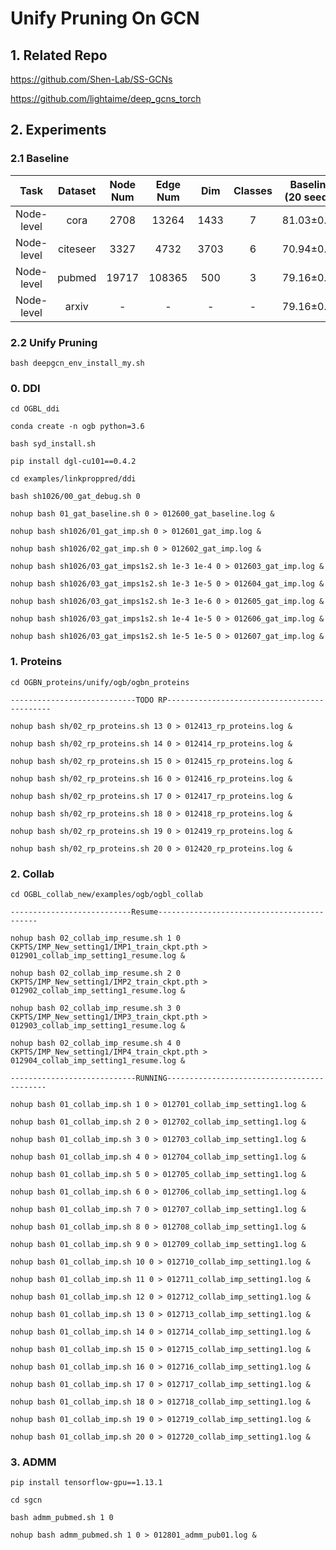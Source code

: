 # Unify Pruning On GCN
## 1. Related Repo

https://github.com/Shen-Lab/SS-GCNs

https://github.com/lightaime/deep_gcns_torch

## 2. Experiments

### 2.1 Baseline

| Task | Dataset | Node Num | Edge Num | Dim | Classes | Baseline (20 seeds) | Avg Epoch |
| :---:| :---: | :---: | :---: | :---: |:---: |:---: |:---: |
| Node-level | cora    | 2708 |  13264  | 1433 | 7 | 81.03±0.64 | 236.10 |
| Node-level | citeseer| 3327 |  4732   | 3703 | 6 | 70.94±0.77 | 236.95 |
| Node-level | pubmed  |19717 | 108365  | 500  | 3 | 79.16±0.19 | 152.15 |
| Node-level | arxiv   | -    | -   | -   | -  | 79.16±0.19 | 152.15 |


### 2.2 Unify Pruning

`bash deepgcn_env_install_my.sh`

### 0. DDI

`cd OGBL_ddi`

`conda create -n ogb python=3.6`

`bash syd_install.sh`

`pip install dgl-cu101==0.4.2`

`cd examples/linkproppred/ddi`

`bash sh1026/00_gat_debug.sh 0`

`nohup bash 01_gat_baseline.sh 0 > 012600_gat_baseline.log &`

`nohup bash sh1026/01_gat_imp.sh 0 > 012601_gat_imp.log &`

`nohup bash sh1026/02_gat_imp.sh 0 > 012602_gat_imp.log &`

`nohup bash sh1026/03_gat_imps1s2.sh 1e-3 1e-4 0 > 012603_gat_imp.log &`

`nohup bash sh1026/03_gat_imps1s2.sh 1e-3 1e-5 0 > 012604_gat_imp.log &`

`nohup bash sh1026/03_gat_imps1s2.sh 1e-3 1e-6 0 > 012605_gat_imp.log &`

`nohup bash sh1026/03_gat_imps1s2.sh 1e-4 1e-5 0 > 012606_gat_imp.log &`

`nohup bash sh1026/03_gat_imps1s2.sh 1e-5 1e-5 0 > 012607_gat_imp.log &`

### 1. Proteins


`cd OGBN_proteins/unify/ogb/ogbn_proteins`

`----------------------------TODO RP--------------------------------------------`


`nohup bash sh/02_rp_proteins.sh 13 0 > 012413_rp_proteins.log &`

`nohup bash sh/02_rp_proteins.sh 14 0 > 012414_rp_proteins.log &`

`nohup bash sh/02_rp_proteins.sh 15 0 > 012415_rp_proteins.log &`

`nohup bash sh/02_rp_proteins.sh 16 0 > 012416_rp_proteins.log &`

`nohup bash sh/02_rp_proteins.sh 17 0 > 012417_rp_proteins.log &`

`nohup bash sh/02_rp_proteins.sh 18 0 > 012418_rp_proteins.log &`

`nohup bash sh/02_rp_proteins.sh 19 0 > 012419_rp_proteins.log &`

`nohup bash sh/02_rp_proteins.sh 20 0 > 012420_rp_proteins.log &`


### 2. Collab

`cd OGBL_collab_new/examples/ogb/ogbl_collab`

`---------------------------Resume-------------------------------------------`

`nohup bash 02_collab_imp_resume.sh 1 0 CKPTS/IMP_New_setting1/IMP1_train_ckpt.pth > 012901_collab_imp_setting1_resume.log & `

`nohup bash 02_collab_imp_resume.sh 2 0 CKPTS/IMP_New_setting1/IMP2_train_ckpt.pth > 012902_collab_imp_setting1_resume.log & `

`nohup bash 02_collab_imp_resume.sh 3 0 CKPTS/IMP_New_setting1/IMP3_train_ckpt.pth > 012903_collab_imp_setting1_resume.log & `

`nohup bash 02_collab_imp_resume.sh 4 0 CKPTS/IMP_New_setting1/IMP4_train_ckpt.pth > 012904_collab_imp_setting1_resume.log & `

`----------------------------RUNNING-------------------------------------------`



`nohup bash 01_collab_imp.sh 1 0 > 012701_collab_imp_setting1.log &`

`nohup bash 01_collab_imp.sh 2 0 > 012702_collab_imp_setting1.log &`

`nohup bash 01_collab_imp.sh 3 0 > 012703_collab_imp_setting1.log &`

`nohup bash 01_collab_imp.sh 4 0 > 012704_collab_imp_setting1.log &`

`nohup bash 01_collab_imp.sh 5 0 > 012705_collab_imp_setting1.log &`

`nohup bash 01_collab_imp.sh 6 0 > 012706_collab_imp_setting1.log &`

`nohup bash 01_collab_imp.sh 7 0 > 012707_collab_imp_setting1.log &`

`nohup bash 01_collab_imp.sh 8 0 > 012708_collab_imp_setting1.log &`

`nohup bash 01_collab_imp.sh 9 0 > 012709_collab_imp_setting1.log &`

`nohup bash 01_collab_imp.sh 10 0 > 012710_collab_imp_setting1.log &`

`nohup bash 01_collab_imp.sh 11 0 > 012711_collab_imp_setting1.log &`

`nohup bash 01_collab_imp.sh 12 0 > 012712_collab_imp_setting1.log &`

`nohup bash 01_collab_imp.sh 13 0 > 012713_collab_imp_setting1.log &`

`nohup bash 01_collab_imp.sh 14 0 > 012714_collab_imp_setting1.log &`

`nohup bash 01_collab_imp.sh 15 0 > 012715_collab_imp_setting1.log &`

`nohup bash 01_collab_imp.sh 16 0 > 012716_collab_imp_setting1.log &`

`nohup bash 01_collab_imp.sh 17 0 > 012717_collab_imp_setting1.log &`

`nohup bash 01_collab_imp.sh 18 0 > 012718_collab_imp_setting1.log &`

`nohup bash 01_collab_imp.sh 19 0 > 012719_collab_imp_setting1.log &`

`nohup bash 01_collab_imp.sh 20 0 > 012720_collab_imp_setting1.log &`


### 3. ADMM

`pip install tensorflow-gpu==1.13.1`

`cd sgcn`

`bash admm_pubmed.sh 1 0`

`nohup bash admm_pubmed.sh 1 0 > 012801_admm_pub01.log &`
